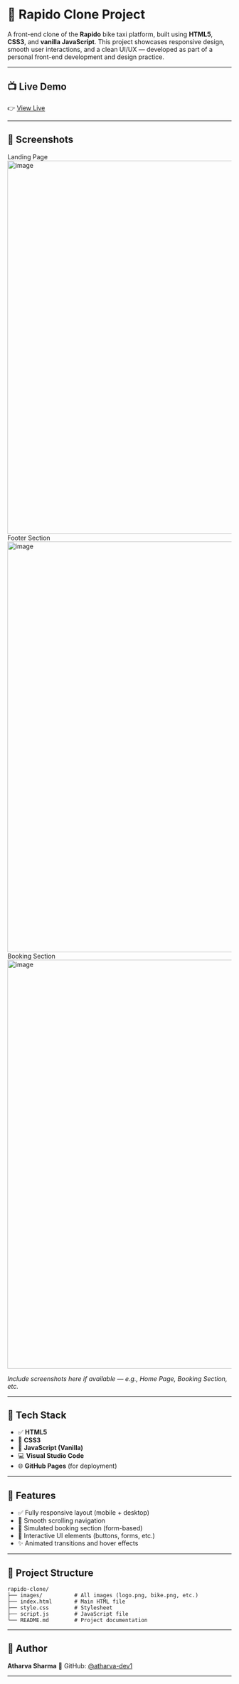 # 🛵 Rapido Clone Project

A front-end clone of the **Rapido** bike taxi platform, built using **HTML5**, **CSS3**, and **vanilla JavaScript**. This project showcases responsive design, smooth user interactions, and a clean UI/UX — developed as part of a personal front-end development and design practice.

---

## 📺 Live Demo

👉 [View Live](https://atharva-dev1.github.io/rapido/) 

---

## 📸 Screenshots
Landing Page
<img width="1901" height="840" alt="image" src="https://github.com/user-attachments/assets/7cf7148b-328f-4ffb-a644-fc904b3cb14a" />
Footer Section
<img width="1899" height="924" alt="image" src="https://github.com/user-attachments/assets/d2255d83-8776-4d5a-8744-ce20fb4f7594" />
Booking Section
<img width="1897" height="920" alt="image" src="https://github.com/user-attachments/assets/06f0b524-634f-46b1-8e1d-3cc3822cdc6a" />


*Include screenshots here if available — e.g., Home Page, Booking Section, etc.*

---

## 🧱 Tech Stack

* ✅ **HTML5**
* 🎨 **CSS3**
* 🧠 **JavaScript (Vanilla)**
* 💻 **Visual Studio Code**
* 🌐 **GitHub Pages** (for deployment)

---

## 🎯 Features

* ✅ Fully responsive layout (mobile + desktop)
* 📜 Smooth scrolling navigation
* 🛵 Simulated booking section (form-based)
* 🧩 Interactive UI elements (buttons, forms, etc.)
* ✨ Animated transitions and hover effects

---

## 📁 Project Structure

```
rapido-clone/
├── images/          # All images (logo.png, bike.png, etc.)
├── index.html       # Main HTML file
├── style.css        # Stylesheet
├── script.js        # JavaScript file
└── README.md        # Project documentation
```

---

## 👤 Author

**Atharva Sharma**
📂 GitHub: [@atharva-dev1](https://github.com/atharva-dev1)

---
